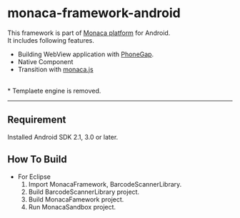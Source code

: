 monaca-framework-android
========================


This framework is part of [Monaca platform](http://monaca.mobi "monaca.mobi") for Android.
<br>
It includes following features.

* Building WebView application with [PhoneGap](http://phonegap.com/ "PhoneGap").
* Native Component
* Transition with [monaca.js](https://github.com/monaca/monaca.js "monaca.js")

<br>
* Templaete engine is removed.

---


Requirement
-----------
Installed Android SDK 2.1, 3.0 or later.

How To Build
------------

* For Eclipse
  1. Import MonacaFramework, BarcodeScannerLibrary.
  2. Build BarcodeScannerLibrary project.
  3. Build MonacaFamework project.
  4. Run MonacaSandbox project.
